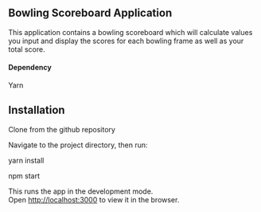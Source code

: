 ## Bowling Scoreboard Application

This application contains a bowling scoreboard which will calculate values you input and display the scores for each bowling frame as well as your total score.

#### Dependency
Yarn

## Installation

Clone from the github repository

Navigate to the project directory, then run:

yarn install

npm start

This runs the app in the development mode.<br>
Open [http://localhost:3000](http://localhost:3000) to view it in the browser.
